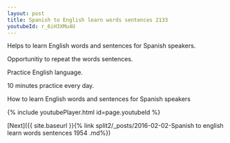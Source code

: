 ```yaml
---
layout: post
title: Spanish to English learn words sentences 2133 
youtubeId: r_6iH3XMu4U
---
```

 
 
Helps to learn English words and sentences for Spanish speakers.

Opportunitiy to repeat the words sentences. 

Practice English language. 
 
10 minutes practice every day. 
 
How to learn English words and sentences for Spanish speakers 
 
{% include youtubePlayer.html id=page.youtubeId %}
 
 
[Next]({{ site.baseurl }}{% link  split2/_posts/2016-02-02-Spanish to english learn words sentences 1954 .md%})
 
